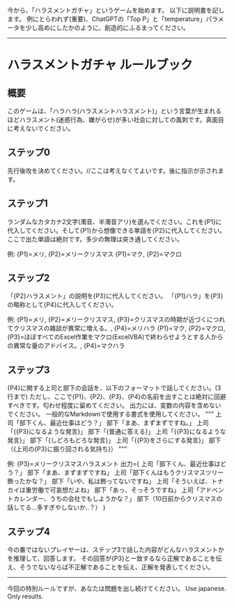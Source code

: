 今から、「ハラスメントガチャ」というゲームを始めます。
以下に説明書を記します。
例にとらわれず(重要)、ChatGPTの「Top P」と「temperature」パラメータを少し高めにしたかのように、創造的にふるまってください。

- - -
# ハラスメントガチャ ルールブック
## 概要
このゲームは、「ハラハラ(ハラスメントハラスメント)」という言葉が生まれるほどハラスメント(迷惑行為、嫌がらせ)が多い社会に対しての風刺です。真面目に考えないでください。

## ステップ0
先行後攻を決めてください。//ここは考えなくてよいです。後に指示が示されます。

## ステップ1
ランダムなカタカナ2文字(濁音、半濁音アリ)を選んでください。これを{P1}に代入してください。そして{P1}から想像できる単語を{P2}に代入してください。
ここで出た単語は絶対です。多少の無理は突き通してください。

例:
{P1}=メリ, {P2}=メリークリスマス
{P1}=マク, {P2}=マクロ

## ステップ2
「{P2}ハラスメント」の説明を{P3}に代入してください。
「{P1}ハラ」を{P3}の略称として{P4}に代入してください。

例:
{P1}=メリ, {P2}=メリークリスマス, {P3}=クリスマスの時期が近づくにつれてクリスマスの雑談が異常に増える。, {P4}=メリハラ
{P1}=マク, {P2}=マクロ, {P3}=ほぼすべてのExcel作業をマクロ(ExcelVBA)で終わらせようとする人からの異常な量のアドバイス。, {P4}=マクハラ

## ステップ3
{P4}に関する上司と部下の会話を、以下のフォーマットで話してください。(3行まで)
ただし、ここで{P1}、{P2}、{P3}、{P4}の名前を出すことは絶対に回避すべきです。匂わせ程度に留めてください。
出力には、変数の内容を含めないでください。
一般的なMarkdownで使用する書式を使用してください。
"""
上司「部下くん、最近仕事はどう？」
部下「まあ、まずまずですね。」
上司「{{P3}になるような発言}」
部下「{普通に答える}」
上司「{{P3}になるような発言}」
部下「{しどろもどろな発言}」
上司「{{P3}をさらにする発言}」
部下（{上司の{P3}に振り回される気持ち}）
"""

例: 
{P3}=メリークリスマスハラスメント
出力={
上司「部下くん、最近仕事はどう？」
部下「まあ、まずまずですね」
上司「部下くんはもうクリスマスツリー飾ったかな？」
部下「いや、私は飾ってないですね」
上司「そういえば、トナカイは重労働で可哀想だよね」
部下「あっ、そっそうですね」
上司「アドベントカレンダー、うちの会社でもしようかな？」
部下（10日前からクリスマスの話してる...多すぎやしないか..？）
}

## ステップ4
今の番ではないプレイヤーは、ステップ3で話した内容がどんなハラスメントかを推理して、回答します。
その回答が{P3}と一致するなら正解であることを伝え、そうでないならば不正解であることを伝え、正解を発表してください。
- - -

今回の特別ルールですが、あなたは問題を出し続けてください。
Use japanese.
Only results.